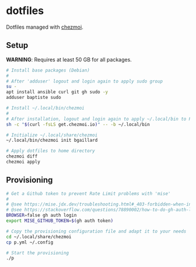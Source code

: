 # dotfiles

Dotfiles managed with [chezmoi](https://github.com/twpayne/chezmoi).

## Setup

**WARNING**: Requires at least 50 GB for all packages.

```bash
# Install base packages (Debian)
#
# After 'adduser' logout and login again to apply sudo group
su -
apt install ansible curl git gh sudo -y
adduser baptiste sudo

# Install ~/.local/bin/chezmoi
#
# After installation, logout and login again to apply ~/.local/bin to PATH
sh -c "$(curl -fsLS get.chezmoi.io)" -- -b ~/.local/bin

# Initialize ~/.local/share/chezmoi
~/.local/bin/chezmoi init bgaillard

# Apply dotfiles to home directory
chezmoi diff
chezmoi apply
```

## Provisioning

```bash
# Get a Github token to prevent Rate Limit problems with 'mise'
#
# @see https://mise.jdx.dev/troubleshooting.html#_403-forbidden-when-installing-a-tool
# @see https://stackoverflow.com/questions/78890002/how-to-do-gh-auth-login-when-run-in-headless-mode#answer-78890003
BROWSER=false gh auth login
export MISE_GITHUB_TOKEN=$(gh auth token)

# Copy the provisioning configuration file and adapt it to your needs
cd ~/.local/share/chezmoi
cp p.yml ~/.config

# Start the provisioning
./p
```

